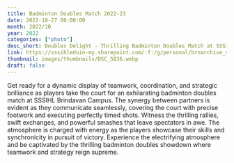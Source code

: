```yaml
---
title: Badminton Doubles Match 2022-23
date: 2022-10-27 06:00:00
month: 2022/10
year: 2022
categories: ["photo"]
desc_short: Doubles Delight - Thrilling Badminton Doubles Match at SSSIHL Brindavan Campus - Perfect Coordination and Team Strategy
link: https://sssihleduin-my.sharepoint.com/:f:/g/personal/brnarchive_sssihl_edu_in/EjSads9GKypNhPNIfVYXDacB0eORY7_uDG9Z0_Jelw-L4w?e=BUJzBq
thumbnail: images/thumbnails/DSC_5836.webp
draft: false
---
```


Get ready for a dynamic display of teamwork, coordination, and strategic brilliance as players take the court for an exhilarating badminton doubles match at SSSIHL Brindavan Campus. The synergy between partners is evident as they communicate seamlessly, covering the court with precise footwork and executing perfectly timed shots. Witness the thrilling rallies, swift exchanges, and powerful smashes that leave spectators in awe. The atmosphere is charged with energy as the players showcase their skills and synchronicity in pursuit of victory. Experience the electrifying atmosphere and be captivated by the thrilling badminton doubles showdown where teamwork and strategy reign supreme.
